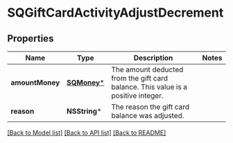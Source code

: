 # SQGiftCardActivityAdjustDecrement

## Properties
Name | Type | Description | Notes
------------ | ------------- | ------------- | -------------
**amountMoney** | [**SQMoney***](SQMoney.md) | The amount deducted from the gift card balance. This value is a positive integer. | 
**reason** | **NSString*** | The reason the gift card balance was adjusted. | 

[[Back to Model list]](../README.md#documentation-for-models) [[Back to API list]](../README.md#documentation-for-api-endpoints) [[Back to README]](../README.md)


